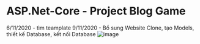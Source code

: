 # ASP.Net-Core - Project Blog Game
6/11/2020 - tìm teamplate
9/11/2020 - Bổ sung Website Clone, tạo Models, thiết kế Database, kết nối Database
![image](https://user-images.githubusercontent.com/69231857/98501803-d5068800-2282-11eb-81cc-0fec81cb58ab.png)
